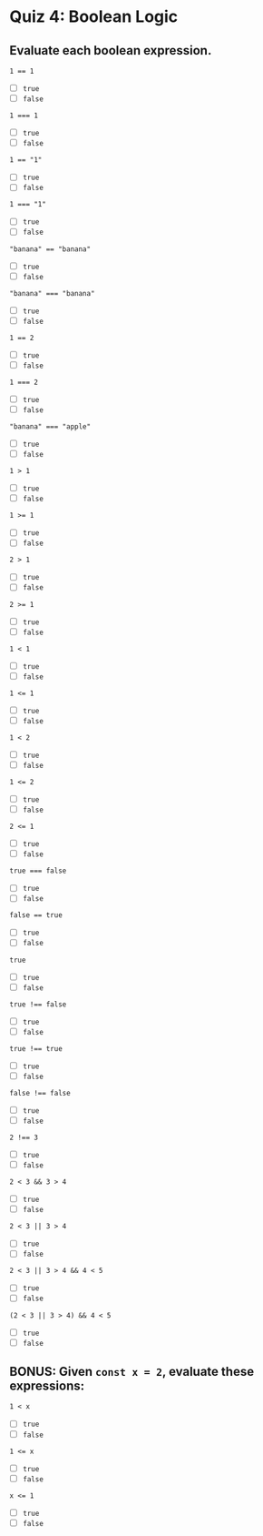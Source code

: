 # Quiz 4: Boolean Logic

## Evaluate each boolean expression.

`1 == 1`

- [ ] `true`
- [ ] `false`

`1 === 1`

- [ ] `true`
- [ ] `false`

`1 == "1"`

- [ ] `true`
- [ ] `false`

`1 === "1"`

- [ ] `true`
- [ ] `false`

`"banana" == "banana"`

- [ ] `true`
- [ ] `false`

`"banana" === "banana"`

- [ ] `true`
- [ ] `false`

`1 == 2`

- [ ] `true`
- [ ] `false`

`1 === 2`

- [ ] `true`
- [ ] `false`

`"banana" === "apple"`

- [ ] `true`
- [ ] `false`

`1 > 1`

- [ ] `true`
- [ ] `false`

`1 >= 1`

- [ ] `true`
- [ ] `false`

`2 > 1`

- [ ] `true`
- [ ] `false`

`2 >= 1`

- [ ] `true`
- [ ] `false`

`1 < 1`

- [ ] `true`
- [ ] `false`

`1 <= 1`

- [ ] `true`
- [ ] `false`

`1 < 2`

- [ ] `true`
- [ ] `false`

`1 <= 2`

- [ ] `true`
- [ ] `false`

`2 <= 1`

- [ ] `true`
- [ ] `false`

`true === false`

- [ ] `true`
- [ ] `false`

`false == true`

- [ ] `true`
- [ ] `false`

`true`

- [ ] `true`
- [ ] `false`

`true !== false`

- [ ] `true`
- [ ] `false`

`true !== true`

- [ ] `true`
- [ ] `false`

`false !== false`

- [ ] `true`
- [ ] `false`

`2 !== 3`

- [ ] `true`
- [ ] `false`

`2 < 3 && 3 > 4`

- [ ] `true`
- [ ] `false`

`2 < 3 || 3 > 4`

- [ ] `true`
- [ ] `false`

`2 < 3 || 3 > 4 && 4 < 5`

- [ ] `true`
- [ ] `false`

`(2 < 3 || 3 > 4) && 4 < 5`

- [ ] `true`
- [ ] `false`

## BONUS: Given `const x = 2`, evaluate these expressions:

`1 < x`

- [ ] `true`
- [ ] `false`

`1 <= x`

- [ ] `true`
- [ ] `false`

`x <= 1`

- [ ] `true`
- [ ] `false`
